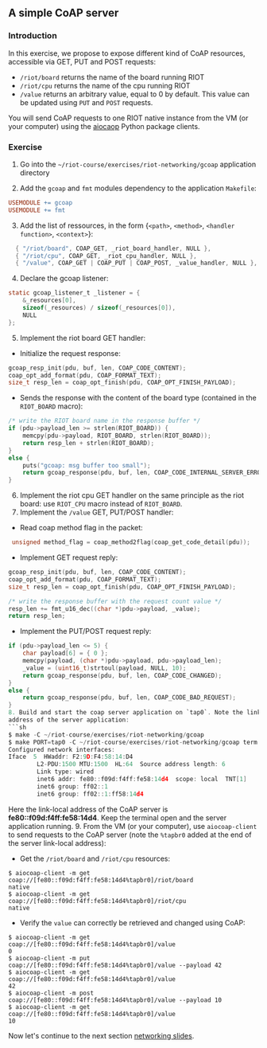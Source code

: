 ## A simple CoAP server

### Introduction

In this exercise, we propose to expose different kind of CoAP resources,
accessible via GET, PUT and POST requests:
- `/riot/board` returns the name of the board running RIOT
- `/riot/cpu` returns the name of the cpu running RIOT
- `/value` returns an arbitrary value, equal to 0 by default. This value can be
  updated using `PUT` and `POST` requests.

You will send CoAP requests to one RIOT native instance from the VM (or your
computer) using the [aiocaop](https://aiocoap.readthedocs.io/en/latest/) Python
package clients.

### Exercise

1. Go into the `~/riot-course/exercises/riot-networking/gcoap` application
  directory

2. Add the `gcoap` and `fmt` modules dependency to the application `Makefile`:
  ```mk
  USEMODULE += gcoap
  USEMODULE += fmt
  ```
3. Add the list of ressources, in the form {`<path>`, `<method>`, `<handler function>`, `<context>`}:
  ```c
    { "/riot/board", COAP_GET, _riot_board_handler, NULL },
    { "/riot/cpu", COAP_GET, _riot_cpu_handler, NULL },
    { "/value", COAP_GET | COAP_PUT | COAP_POST, _value_handler, NULL },
  ```
4. Declare the gcoap listener:
  ```c
  static gcoap_listener_t _listener = {
      &_resources[0],
      sizeof(_resources) / sizeof(_resources[0]),
      NULL
  };
  ```
5. Implement the riot board GET handler:
  - Initialize the request response:
  ```c
  gcoap_resp_init(pdu, buf, len, COAP_CODE_CONTENT);
  coap_opt_add_format(pdu, COAP_FORMAT_TEXT);
  size_t resp_len = coap_opt_finish(pdu, COAP_OPT_FINISH_PAYLOAD);
  ```
  - Sends the response with the content of the board type (contained in the
    `RIOT_BOARD` macro):
  ```c
  /* write the RIOT board name in the response buffer */
  if (pdu->payload_len >= strlen(RIOT_BOARD)) {
      memcpy(pdu->payload, RIOT_BOARD, strlen(RIOT_BOARD));
      return resp_len + strlen(RIOT_BOARD);
  }
  else {
      puts("gcoap: msg buffer too small");
      return gcoap_response(pdu, buf, len, COAP_CODE_INTERNAL_SERVER_ERROR);
  }
  ```
6. Implement the riot cpu GET handler on the same principle as the riot board:
  use `RIOT_CPU` macro instead of `RIOT_BOARD`.
7. Implement the `/value` GET, PUT/POST handler:
  - Read coap method flag in the packet:
  ```c
   unsigned method_flag = coap_method2flag(coap_get_code_detail(pdu));
  ```
  - Implement GET request reply:
  ```c
  gcoap_resp_init(pdu, buf, len, COAP_CODE_CONTENT);
  coap_opt_add_format(pdu, COAP_FORMAT_TEXT);
  size_t resp_len = coap_opt_finish(pdu, COAP_OPT_FINISH_PAYLOAD);

  /* write the response buffer with the request count value */
  resp_len += fmt_u16_dec((char *)pdu->payload, _value);
  return resp_len;
  ```
  - Implement the PUT/POST request reply:
  ```c
  if (pdu->payload_len <= 5) {
      char payload[6] = { 0 };
      memcpy(payload, (char *)pdu->payload, pdu->payload_len);
      _value = (uint16_t)strtoul(payload, NULL, 10);
      return gcoap_response(pdu, buf, len, COAP_CODE_CHANGED);
  }
  else {
      return gcoap_response(pdu, buf, len, COAP_CODE_BAD_REQUEST);
  }
8. Build and start the coap server application on `tap0`. Note the link-local
  address of the server application:
  ```sh
  $ make -C ~/riot-course/exercises/riot-networking/gcoap
  $ make PORT=tap0 -C ~/riot-course/exercises/riot-networking/gcoap term
  Configured network interfaces:
  Iface  5  HWaddr: F2:9D:F4:58:14:D4
          L2-PDU:1500 MTU:1500  HL:64  Source address length: 6
          Link type: wired
          inet6 addr: fe80::f09d:f4ff:fe58:14d4  scope: local  TNT[1]
          inet6 group: ff02::1
          inet6 group: ff02::1:ff58:14d4
  ```
  Here the link-local address of the CoAP server is **fe80::f09d:f4ff:fe58:14d4**.
  Keep the terminal open and the server application running.
9. From the VM (or your computer), use `aiocoap-client` to send requests to the
  CoAP server (note the `%tapbr0` added at the end of the server link-local
  address):
  - Get the `/riot/board` and `/riot/cpu` resources:
  ```
  $ aiocoap-client -m get coap://[fe80::f09d:f4ff:fe58:14d4%tapbr0]/riot/board
  native
  $ aiocoap-client -m get coap://[fe80::f09d:f4ff:fe58:14d4%tapbr0]/riot/cpu
  native
  ```
  - Verify the `value` can correctly be retrieved and changed using CoAP:
  ```
  $ aiocoap-client -m get coap://[fe80::f09d:f4ff:fe58:14d4%tapbr0]/value
  0
  $ aiocoap-client -m put coap://[fe80::f09d:f4ff:fe58:14d4%tapbr0]/value --payload 42
  $ aiocoap-client -m get coap://[fe80::f09d:f4ff:fe58:14d4%tapbr0]/value
  42
  $ aiocoap-client -m post coap://[fe80::f09d:f4ff:fe58:14d4%tapbr0]/value --payload 10
  $ aiocoap-client -m get coap://[fe80::f09d:f4ff:fe58:14d4%tapbr0]/value
  10
  ```

Now let's continue to the next section
[networking slides](https://aabadie.github.io/riot-course/slides/04-networking-in-riot/#25).
